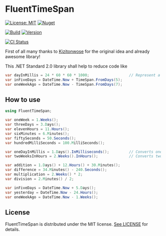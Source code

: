 # FluentTimeSpan

[![License: MIT](https://img.shields.io/badge/License-MIT-blue.svg)](https://opensource.org/licenses/MIT)
[![Nuget](https://img.shields.io/badge/nuget-blue.svg)](https://www.nuget.org/packages/FluentTimeSpan/)

[![Build](https://img.shields.io/badge/build-success-green.svg)](releases/0.3.1.181101/)
[![Version](https://img.shields.io/badge/version-v0.3.1.181101-blue.svg)](releases/0.3.1.181101/)

[![CI Status](https://cpgithub.visualstudio.com/GitHubPipelines/_apis/build/status/conplementAG.FluentTimeSpan)](https://cpgithub.visualstudio.com/GitHubPipelines/_build/latest?definitionId=5)

First of all many thanks to [Kizitonwose](https://github.com/kizitonwose/Time) for the original idea and already awesome library!

This .NET Standard 2.0 library shall help to reduce code like

```C#
var dayInMillis = 24 * 60 * 60 * 1000;					// Represent a day in milliSeconds
var inFiveDays = DateTime.Now + TimeSpan.FromDays(5);
var oneWeekAgo = DateTime.Now - TimeSpan.FromDays(7);
```

## How to use

```C#
using FluentTimeSpan;

var oneWeek = 1.Weeks();
var threeDays = 3.Days();
var elevenHours = 11.Hours();
var sixMinutes = 6.Minutes();
var fiftySeconds = 50.Seconds();
var hundredMilliSeconds = 100.MilliSeconds();

var oneDayInMillis = 1.Days().InMilliseconds();    		// Converts one day into milliseconds and returns the double value
var twoWeeksInHours = 2.Weeks().InHours(); 		    	// Converts two weeks into hours and returns the double value

var addition = 1.Days() + 12.Hours() + 30.Minutes();
var difference = 34.Minutes() - 240.Seconds();
var multiplication = 2.Weeks() * 2;
var division = 2.Minutes() / 2;

var inFiveDays = DateTime.Now + 5.Days();
var yesterday = DateTime.Now - 24.Hours();
var oneWeekAgo = DateTime.Now - 1.Weeks();

```

## License

FluentTimeSpan is distributed under the MIT license. [See LICENSE](LICENSE.md) for details.

